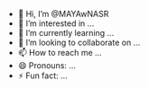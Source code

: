 - 👋 Hi, I’m @MAYAwNASR
- 👀 I’m interested in ...
- 🌱 I’m currently learning ...
- 💞️ I’m looking to collaborate on ...
- 📫 How to reach me ...
- 😄 Pronouns: ...
- ⚡ Fun fact: ...

<!---
MAYAwNASR/MAYAwNASR is a ✨ special ✨ repository because its `README.md` (this file) appears on your GitHub profile.
You can click the Preview link to take a look at your changes.
--->
